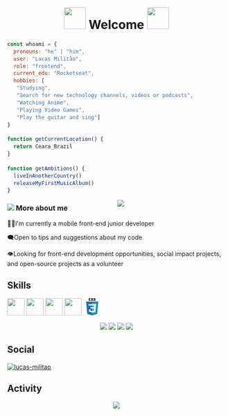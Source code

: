 

<h1 align="center"><img src="https://c.tenor.com/XLRs8m9u9ikAAAAj/inosuke-demon-slayer.gif" width="50" height="50" /> Welcome <img src="https://c.tenor.com/XLRs8m9u9ikAAAAj/inosuke-demon-slayer.gif" width="50" height="50" /></h1>

```javascript
const whoami = {
  pronouns: "he" | "him",
  user: "Lucas Militão",
  role: "frontend",
  current_edu: "Rocketseat",
  hobbies: [
   "Studying",
   "Search for new technology channels, videos or podcasts",
   "Watching Anime",
   "Playing Video Games",
   "Play the guitar and sing"]
}

function getCurrentLocation() {
  return Ceara_Brazil
}

function getAmbitions() {
  liveInAnotherCountry()
  releaseMyFirstMusicAlbum()
}
```

<img width="250" align="right" src="https://64.media.tumblr.com/fd0d919b4a18f529d987d52011797347/d24c6489e3861b03-ce/s500x750/fded9b0e2d7bc9dc8df1b741b040d36334645998.gifv">

<h3 align="left"><img src="https://pa1.narvii.com/7364/e91a565a6455a5f2ba868630ce13cd5c281774a3r1-512-512_hq.gif" width="50"> More about me</h3>
<p>👨‍💻I'm currently a mobile front-end junior developer</p>
<p>🗨Open to tips and suggestions about my code</p>
<p>👁Looking for front-end development opportunities, social impact projects, and open-source projects as a volunteer</p>

## Skills 
<img src="https://upload.wikimedia.org/wikipedia/commons/thumb/9/99/Unofficial_JavaScript_logo_2.svg/1200px-Unofficial_JavaScript_logo_2.svg.png" width="40" height="40" /> <img src="https://appmasters.io/static/typescript-logo-26cc95f255ccb936d154b43614f61602.png" width="40" height="40" /> <img src="https://appmasters.io/static/react-47ce6e77f039020ee2e76a10c1e988e9.png" width="40" height="40" /> <img src="https://upload.wikimedia.org/wikipedia/commons/thumb/6/61/HTML5_logo_and_wordmark.svg/1200px-HTML5_logo_and_wordmark.svg.png" width="40" height="40" /> <img src="https://raw.githubusercontent.com/devicons/devicon/master/icons/css3/css3-original-wordmark.svg" width="40" height="40" />

<div align="center"> 
 
 ![](https://img.shields.io/badge/SO-Windows-%23F28A2E)
 ![](https://img.shields.io/badge/Editor-VSCode-%23F28A2E)
 ![](https://img.shields.io/badge/Code-JavaScript&&TypeScript&&ReactNative-%23F28A2E)
 ![](https://img.shields.io/badge/Interest-ReactNative-%23F28A2E)
 
</div>

## Social
<a href="https://www.linkedin.com/in/lucas-militao/" target="blank"><img align="center" src="https://cdn-icons-png.flaticon.com/512/174/174857.png" alt="lucas-militao" height="40" width="40" /></a>

## Activity
<div align="center"> 
  <img src="https://github-readme-stats.vercel.app/api?username=lucas-militao&show_icons=true&theme=dracula">  
</div>






